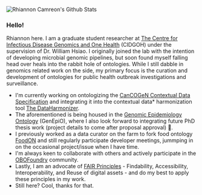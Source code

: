 ![Rhiannon Camreon's Github Stats](https://github-readme-stats.vercel.app/api?username=cmrn-rhi&count_private=true&theme=default&show_icons=true)

### Hello!

Rhiannon here. I am a graduate student researcher at [The Centre for Infectious Disease Genomics and One Health](cidgoh.ca) (CIDGOH) under the supervision of Dr. William Hsiao.
I originally joined the lab with the intention of developing microbial genomic pipelines, but soon found myself falling head over heals into the rabbit hole of ontologies. While I still dabble in genomics related work on the side, my primary focus is the curation and development of ontologies for public health outbreak investigations and surveillance. 

- I'm currently working on ontologizing the [CanCOGeN Contextual Data Specification](https://github.com/Public-Health-Bioinformatics/DataHarmonizer/wiki/CanCOGeN-Contextual-Data-Specification) and integrating it into the contextual data\* harmonization tool [The DataHarmonizer](https://github.com/Public-Health-Bioinformatics/DataHarmonizer).
- The aforementioned is being housed in the [Genomic Epidemiology Ontology](https://genepio.org/) (GenEpiO), where I also look forward to integrating future PhD thesis work (project details to come after proposal approval) :crossed_fingers:.
- I previously worked as a data curator on the farm to fork food ontology [FoodON](foodon.org) and still regularly participate developer meetings, jummping in on the occasional project/issue when I have time.
- I'm always keen to collaborate with others and actively participate in the [OBOFoundry](http://www.obofoundry.org/) community.
- Lastly, I am an advocate of [FAIR Principles](https://www.go-fair.org/fair-principles/) - Findability, Accessibility, Interoperability, and Reuse of digital assets - and do my best to apply these principles in my work.
- Still here? Cool, thanks for that.
